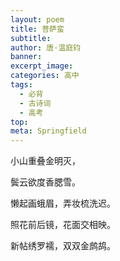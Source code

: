 ```yaml
---
layout: poem
title: 菩萨蛮
subtitle: 
author: 唐·温庭钧
banner: 
excerpt_image: 
categories: 高中
tags:
  - 必背
  - 古诗词
  - 高考
top: 
meta: Springfield
---
```




小山重叠金明灭，

鬓云欲度香腮雪。

懒起画蛾眉，弄妆梳洗迟。

照花前后镜，花面交相映。

新帖绣罗襦，双双金鹧鸪。